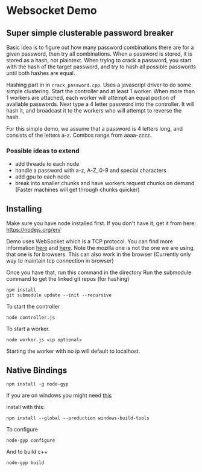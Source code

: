 # Websocket Demo

## Super simple clusterable password breaker
Basic idea is to figure out how many password combinations there are for a given password, then try all combinations. 
When a password is stored, it is stored as a hash, not plaintext. When trying to crack a password, you start with the hash of the target password, and try to hash all possible passwords until both hashes are equal.

Hashing part in in `crack_password.cpp`. Uses a javascript driver to do some simple clustering. Start the controller and at least 1 worker. When more than 1 workers are attached, each worker will attempt an equal portion of available passwords. Next type a 4 letter password into the controller. It will hash it, and broadcast it to the workers who will attempt to reverse the hash.

For this simple demo, we assume that a password is 4 letters long, and consists of the letters a-z. Combos range from aaaa-zzzz.

### Possible ideas to extend
- add threads to each node
- handle a password with a-z, A-Z, 0-9 and special characters
- add gpu to each node
- break into smaller chunks and have workers request chunks on demand (Faster machines will get through chunks quicker)

## Installing
Make sure you have node installed first. If you don't have it, get it from here: https://nodejs.org/en/


Demo uses WebSocket which is a TCP protocol.
You can find more information [here](https://tools.ietf.org/html/rfc6455) and  [here](https://developer.mozilla.org/en-US/docs/Web/API/WebSockets_API). Note the mozilla one is not the one we are using, that one is for browsers. This can also work in the browser (Currently only way to maintain tcp connection in browser)

Once you have that, run this command in the directory
Run the submodule command to get the linked git repos (for hashing)
```
npm install
git submodule update --init --recursive
```

To start the controller
```
node controller.js
```
To start a worker.
```
node worker.js <ip optional>
```
Starting the worker with no ip will default to localhost.

## Native Bindings
```
npm install -g node-gyp
```
If you are on windows you might need [this](https://www.npmjs.com/package/windows-build-tools)

install with this:
```
npm install --global --production windows-build-tools
```

To configure
```
node-gyp configure
```

And to build c++
```
node-gyp build
```
